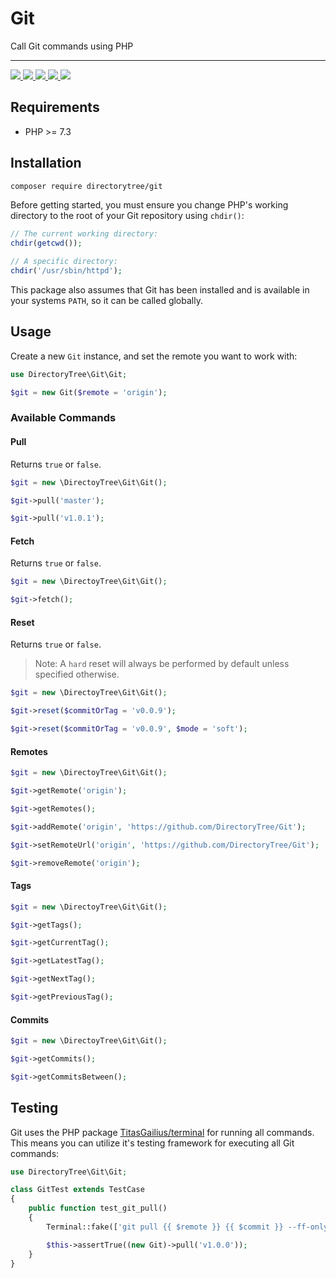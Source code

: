 # Git

Call Git commands using PHP

---

<a href="https://travis-ci.com/DirectoryTree/Git">
    <img src="https://img.shields.io/travis/DirectoryTree/Git.svg?style=flat-square"/>
</a>
<a href="https://scrutinizer-ci.com/g/DirectoryTree/Git/?branch=master">
    <img src="https://img.shields.io/scrutinizer/g/DirectoryTree/Git/master.svg?style=flat-square"/>
</a>
<a href="https://packagist.org/packages/DirectoryTree/Git">
    <img src="https://img.shields.io/packagist/dt/DirectoryTree/Git.svg?style=flat-square"/>
</a>
<a href="https://packagist.org/packages/DirectoryTree/Git">
    <img src="https://img.shields.io/packagist/v/DirectoryTree/Git.svg?style=flat-square"/>
</a>
<a href="https://packagist.org/packages/DirectoryTree/Git">
    <img src="https://img.shields.io/github/license/DirectoryTree/Git.svg?style=flat-square"/>
</a>

## Requirements

- PHP >= 7.3

## Installation

```bash
composer require directorytree/git
```

Before getting started, you must ensure you change PHP's working directory to the root of your Git repository using `chdir()`:

```php
// The current working directory:
chdir(getcwd());

// A specific directory:
chdir('/usr/sbin/httpd');
```

This package also assumes that Git has been installed and is available in your systems `PATH`, so it can be called globally.

## Usage

Create a new `Git` instance, and set the remote you want to work with:

```php
use DirectoryTree\Git\Git;

$git = new Git($remote = 'origin');
```

### Available Commands

#### Pull

Returns `true` or `false`.

```php
$git = new \DirectoyTree\Git\Git();

$git->pull('master');

$git->pull('v1.0.1');
```

#### Fetch

Returns `true` or `false`.

```php
$git = new \DirectoyTree\Git\Git();

$git->fetch();
```

#### Reset

Returns `true` or `false`.

> Note: A `hard` reset will always be performed by default unless specified otherwise.

```php
$git = new \DirectoyTree\Git\Git();

$git->reset($commitOrTag = 'v0.0.9');

$git->reset($commitOrTag = 'v0.0.9', $mode = 'soft');
```

#### Remotes

```php
$git = new \DirectoyTree\Git\Git();

$git->getRemote('origin');

$git->getRemotes();

$git->addRemote('origin', 'https://github.com/DirectoryTree/Git');

$git->setRemoteUrl('origin', 'https://github.com/DirectoryTree/Git');

$git->removeRemote('origin');
```

#### Tags

```php
$git = new \DirectoyTree\Git\Git();

$git->getTags();

$git->getCurrentTag();

$git->getLatestTag();

$git->getNextTag();

$git->getPreviousTag();
```

#### Commits

```php
$git = new \DirectoyTree\Git\Git();

$git->getCommits();

$git->getCommitsBetween();
```

## Testing

Git uses the PHP package [TitasGailius/terminal](https://github.com/TitasGailius/terminal) for
running all commands. This means you can utilize it's testing framework for executing all Git commands:

```php
use DirectoryTree\Git\Git;

class GitTest extends TestCase
{
    public function test_git_pull()
    {
        Terminal::fake(['git pull {{ $remote }} {{ $commit }} --ff-only' => Terminal::response()->successful()]);

        $this->assertTrue((new Git)->pull('v1.0.0'));
    }
}
```
